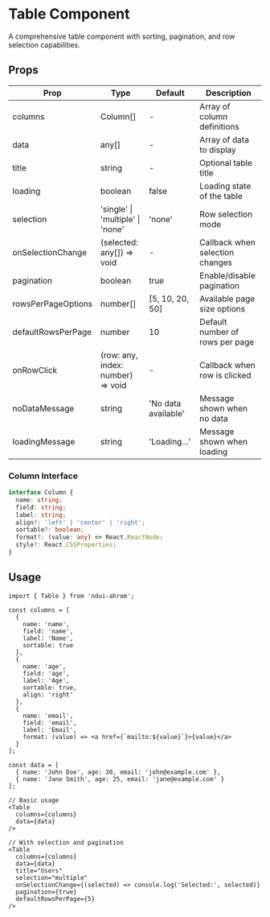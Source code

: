 # Table Component

A comprehensive table component with sorting, pagination, and row selection capabilities.

## Props

| Prop | Type | Default | Description |
|------|------|---------|-------------|
| columns | Column[] | - | Array of column definitions |
| data | any[] | - | Array of data to display |
| title | string | - | Optional table title |
| loading | boolean | false | Loading state of the table |
| selection | 'single' \| 'multiple' \| 'none' | 'none' | Row selection mode |
| onSelectionChange | (selected: any[]) => void | - | Callback when selection changes |
| pagination | boolean | true | Enable/disable pagination |
| rowsPerPageOptions | number[] | [5, 10, 20, 50] | Available page size options |
| defaultRowsPerPage | number | 10 | Default number of rows per page |
| onRowClick | (row: any, index: number) => void | - | Callback when row is clicked |
| noDataMessage | string | 'No data available' | Message shown when no data |
| loadingMessage | string | 'Loading...' | Message shown when loading |

### Column Interface

```typescript
interface Column {
  name: string;
  field: string;
  label: string;
  align?: 'left' | 'center' | 'right';
  sortable?: boolean;
  format?: (value: any) => React.ReactNode;
  style?: React.CSSProperties;
}
```

## Usage

```tsx
import { Table } from 'ndui-ahrom';

const columns = [
  {
    name: 'name',
    field: 'name',
    label: 'Name',
    sortable: true
  },
  {
    name: 'age',
    field: 'age',
    label: 'Age',
    sortable: true,
    align: 'right'
  },
  {
    name: 'email',
    field: 'email',
    label: 'Email',
    format: (value) => <a href={`mailto:${value}`}>{value}</a>
  }
];

const data = [
  { name: 'John Doe', age: 30, email: 'john@example.com' },
  { name: 'Jane Smith', age: 25, email: 'jane@example.com' }
];

// Basic usage
<Table
  columns={columns}
  data={data}
/>

// With selection and pagination
<Table
  columns={columns}
  data={data}
  title="Users"
  selection="multiple"
  onSelectionChange={(selected) => console.log('Selected:', selected)}
  pagination={true}
  defaultRowsPerPage={5}
/>
```